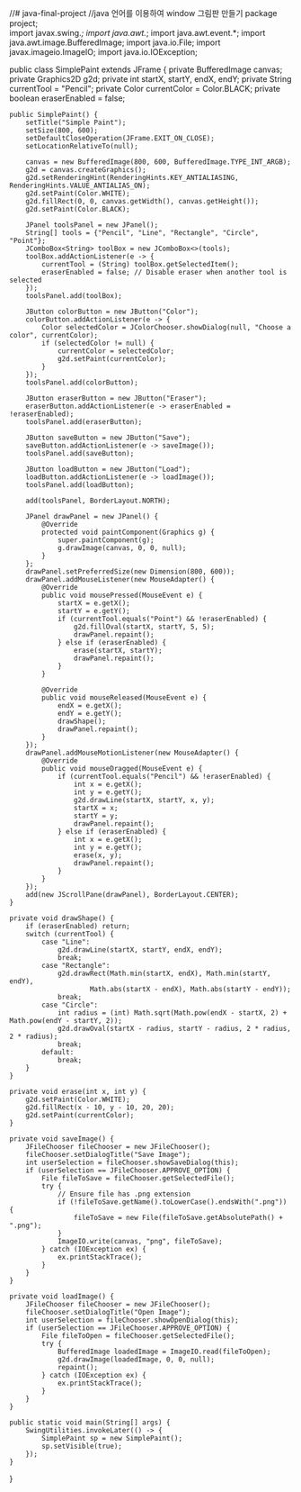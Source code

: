 //# java-final-project
//java 언어를 이용하여 window 그림판 만들기
package project;<br>
import javax.swing.*;
import java.awt.*;
import java.awt.event.*;
import java.awt.image.BufferedImage;
import java.io.File;
import javax.imageio.ImageIO;
import java.io.IOException;

public class SimplePaint extends JFrame {
    private BufferedImage canvas;
    private Graphics2D g2d;
    private int startX, startY, endX, endY;
    private String currentTool = "Pencil";
    private Color currentColor = Color.BLACK;
    private boolean eraserEnabled = false;

    public SimplePaint() {
        setTitle("Simple Paint");
        setSize(800, 600);
        setDefaultCloseOperation(JFrame.EXIT_ON_CLOSE);
        setLocationRelativeTo(null);

        canvas = new BufferedImage(800, 600, BufferedImage.TYPE_INT_ARGB);
        g2d = canvas.createGraphics();
        g2d.setRenderingHint(RenderingHints.KEY_ANTIALIASING, RenderingHints.VALUE_ANTIALIAS_ON);
        g2d.setPaint(Color.WHITE);
        g2d.fillRect(0, 0, canvas.getWidth(), canvas.getHeight());
        g2d.setPaint(Color.BLACK);

        JPanel toolsPanel = new JPanel();
        String[] tools = {"Pencil", "Line", "Rectangle", "Circle", "Point"};
        JComboBox<String> toolBox = new JComboBox<>(tools);
        toolBox.addActionListener(e -> {
            currentTool = (String) toolBox.getSelectedItem();
            eraserEnabled = false; // Disable eraser when another tool is selected
        });
        toolsPanel.add(toolBox);

        JButton colorButton = new JButton("Color");
        colorButton.addActionListener(e -> {
            Color selectedColor = JColorChooser.showDialog(null, "Choose a color", currentColor);
            if (selectedColor != null) {
                currentColor = selectedColor;
                g2d.setPaint(currentColor);
            }
        });
        toolsPanel.add(colorButton);

        JButton eraserButton = new JButton("Eraser");
        eraserButton.addActionListener(e -> eraserEnabled = !eraserEnabled);
        toolsPanel.add(eraserButton);

        JButton saveButton = new JButton("Save");
        saveButton.addActionListener(e -> saveImage());
        toolsPanel.add(saveButton);

        JButton loadButton = new JButton("Load");
        loadButton.addActionListener(e -> loadImage());
        toolsPanel.add(loadButton);

        add(toolsPanel, BorderLayout.NORTH);

        JPanel drawPanel = new JPanel() {
            @Override
            protected void paintComponent(Graphics g) {
                super.paintComponent(g);
                g.drawImage(canvas, 0, 0, null);
            }
        };
        drawPanel.setPreferredSize(new Dimension(800, 600));
        drawPanel.addMouseListener(new MouseAdapter() {
            @Override
            public void mousePressed(MouseEvent e) {
                startX = e.getX();
                startY = e.getY();
                if (currentTool.equals("Point") && !eraserEnabled) {
                    g2d.fillOval(startX, startY, 5, 5);
                    drawPanel.repaint();
                } else if (eraserEnabled) {
                    erase(startX, startY);
                    drawPanel.repaint();
                }
            }

            @Override
            public void mouseReleased(MouseEvent e) {
                endX = e.getX();
                endY = e.getY();
                drawShape();
                drawPanel.repaint();
            }
        });
        drawPanel.addMouseMotionListener(new MouseAdapter() {
            @Override
            public void mouseDragged(MouseEvent e) {
                if (currentTool.equals("Pencil") && !eraserEnabled) {
                    int x = e.getX();
                    int y = e.getY();
                    g2d.drawLine(startX, startY, x, y);
                    startX = x;
                    startY = y;
                    drawPanel.repaint();
                } else if (eraserEnabled) {
                    int x = e.getX();
                    int y = e.getY();
                    erase(x, y);
                    drawPanel.repaint();
                }
            }
        });
        add(new JScrollPane(drawPanel), BorderLayout.CENTER);
    }

    private void drawShape() {
        if (eraserEnabled) return;
        switch (currentTool) {
            case "Line":
                g2d.drawLine(startX, startY, endX, endY);
                break;
            case "Rectangle":
                g2d.drawRect(Math.min(startX, endX), Math.min(startY, endY),
                        Math.abs(startX - endX), Math.abs(startY - endY));
                break;
            case "Circle":
                int radius = (int) Math.sqrt(Math.pow(endX - startX, 2) + Math.pow(endY - startY, 2));
                g2d.drawOval(startX - radius, startY - radius, 2 * radius, 2 * radius);
                break;
            default:
                break;
        }
    }

    private void erase(int x, int y) {
        g2d.setPaint(Color.WHITE);
        g2d.fillRect(x - 10, y - 10, 20, 20);
        g2d.setPaint(currentColor);
    }

    private void saveImage() {
        JFileChooser fileChooser = new JFileChooser();
        fileChooser.setDialogTitle("Save Image");
        int userSelection = fileChooser.showSaveDialog(this);
        if (userSelection == JFileChooser.APPROVE_OPTION) {
            File fileToSave = fileChooser.getSelectedFile();
            try {
                // Ensure file has .png extension
                if (!fileToSave.getName().toLowerCase().endsWith(".png")) {
                    fileToSave = new File(fileToSave.getAbsolutePath() + ".png");
                }
                ImageIO.write(canvas, "png", fileToSave);
            } catch (IOException ex) {
                ex.printStackTrace();
            }
        }
    }

    private void loadImage() {
        JFileChooser fileChooser = new JFileChooser();
        fileChooser.setDialogTitle("Open Image");
        int userSelection = fileChooser.showOpenDialog(this);
        if (userSelection == JFileChooser.APPROVE_OPTION) {
            File fileToOpen = fileChooser.getSelectedFile();
            try {
                BufferedImage loadedImage = ImageIO.read(fileToOpen);
                g2d.drawImage(loadedImage, 0, 0, null);
                repaint();
            } catch (IOException ex) {
                ex.printStackTrace();
            }
        }
    }

    public static void main(String[] args) {
        SwingUtilities.invokeLater(() -> {
            SimplePaint sp = new SimplePaint();
            sp.setVisible(true);
        });
    }
}

